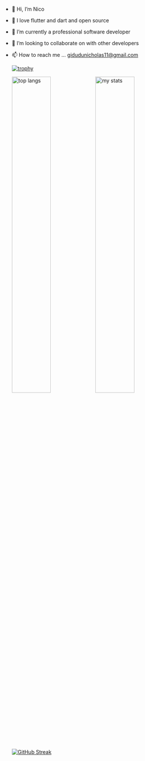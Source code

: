 - 👋 Hi, I’m Nico 
- 👀 I love flutter and dart and open source
- 🌱 I’m currently a professional software developer
- 💞️ I’m looking to collaborate on with other developers
- 📫 How to reach me ... gidudunicholas11@gmail.com
  
  [![trophy](https://github-profile-trophy.vercel.app/?username=Nicopee&theme=onedark)](https://github.com/ryo-ma/github-profile-trophy)


  <img alt="top langs" align="left" width="47%" src="https://github-readme-stats.vercel.app/api/top-langs/?username=Nicopee" />
  <img alt="my stats" align="left" width="47%" src="https://github-readme-stats.vercel.app/api?username=Nicopee&show_icons=true&theme=radical" />


  [![GitHub Streak](https://streak-stats.demolab.com/?user=Nicopee&theme=dark)](https://git.io/streak-stats)

<!---
Nicopee/Nicopee is a ✨ special ✨ repository because its `README.md` (this file) appears on your GitHub profile.
You can click the Preview link to take a look at your changes.
--->
